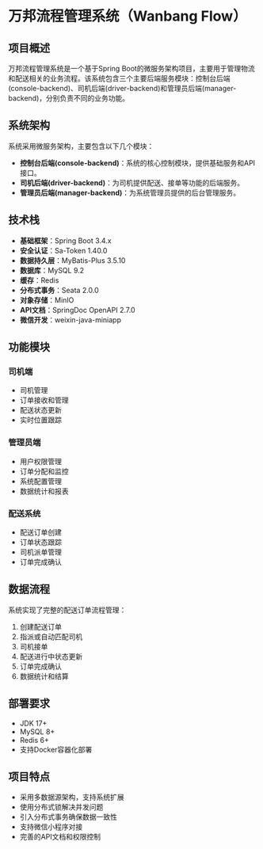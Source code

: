 # 万邦流程管理系统（Wanbang Flow）

## 项目概述
万邦流程管理系统是一个基于Spring Boot的微服务架构项目，主要用于管理物流和配送相关的业务流程。该系统包含三个主要后端服务模块：控制台后端(console-backend)、司机后端(driver-backend)和管理员后端(manager-backend)，分别负责不同的业务功能。

## 系统架构
系统采用微服务架构，主要包含以下几个模块：

- **控制台后端(console-backend)**：系统的核心控制模块，提供基础服务和API接口。
- **司机后端(driver-backend)**：为司机提供配送、接单等功能的后端服务。
- **管理员后端(manager-backend)**：为系统管理员提供的后台管理服务。

## 技术栈
- **基础框架**：Spring Boot 3.4.x
- **安全认证**：Sa-Token 1.40.0
- **数据持久层**：MyBatis-Plus 3.5.10
- **数据库**：MySQL 9.2
- **缓存**：Redis
- **分布式事务**：Seata 2.0.0
- **对象存储**：MinIO
- **API文档**：SpringDoc OpenAPI 2.7.0
- **微信开发**：weixin-java-miniapp

## 功能模块

### 司机端
- 司机管理
- 订单接收和管理
- 配送状态更新
- 实时位置跟踪

### 管理员端
- 用户权限管理
- 订单分配和监控
- 系统配置管理
- 数据统计和报表

### 配送系统
- 配送订单创建
- 订单状态跟踪
- 司机派单管理
- 订单完成确认

## 数据流程
系统实现了完整的配送订单流程管理：
1. 创建配送订单
2. 指派或自动匹配司机
3. 司机接单
4. 配送进行中状态更新
5. 订单完成确认
6. 数据统计和结算

## 部署要求
- JDK 17+
- MySQL 8+
- Redis 6+
- 支持Docker容器化部署

## 项目特点
- 采用多数据源架构，支持系统扩展
- 使用分布式锁解决并发问题
- 引入分布式事务确保数据一致性
- 支持微信小程序对接
- 完善的API文档和权限控制 
